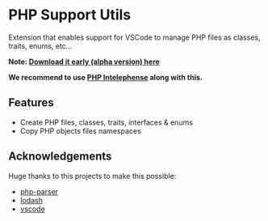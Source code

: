# PHP Support Utils

Extension that enables support for VSCode to manage PHP files as classes, traits, enums, etc...

**Note: [Download it early (alpha version) here](https://cdn.discordapp.com/attachments/957280084845289532/961769592630411294/php-support-utils-1.0.0.vsix)**

**We recommend to use [PHP Intelephense](https://marketplace.visualstudio.com/items?itemName=bmewburn.vscode-intelephense-client) along with this.**

## Features

- Create PHP files, classes, traits, interfaces & enums
- Copy PHP objects files namespaces

## Acknowledgements

Huge thanks to this projects to make this possible:

- [php-parser](https://github.com/glayzzle/php-parser)
- [lodash](https://github.com/lodash/lodash)
- [vscode](https://github.com/microsoft/vscode)
